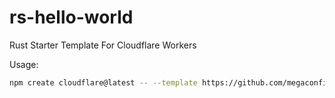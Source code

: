 # rs-hello-world
Rust Starter Template For Cloudflare Workers

Usage:
```sh
npm create cloudflare@latest -- --template https://github.com/megaconfidence/rs-hello-world
```
